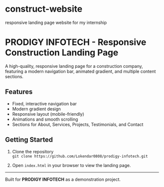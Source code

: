 # construct-website
responsive landing page website for my internship
# PRODIGY INFOTECH - Responsive Construction Landing Page

A high-quality, responsive landing page for a construction company, featuring a modern navigation bar, animated gradient, and multiple content sections.

## Features

- Fixed, interactive navigation bar
- Modern gradient design
- Responsive layout (mobile-friendly)
- Animations and smooth scrolling
- Sections for About, Services, Projects, Testimonials, and Contact

## Getting Started

1. Clone the repository  
   `git clone https://github.com/Lokendar0808/prodigy-infotech.git`

2. Open `index.html` in your browser to view the landing page.

---

Built for **PRODIGY INFOTECH** as a demonstration project.
